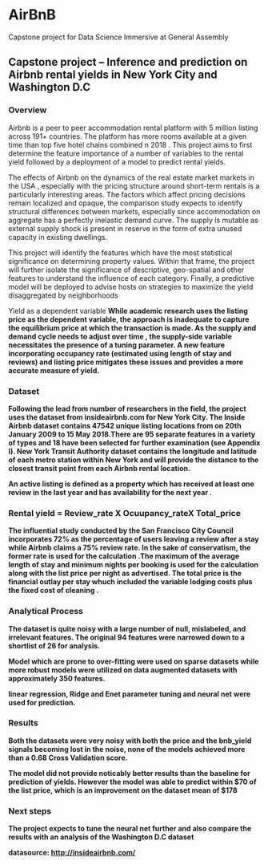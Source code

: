 # AirBnB
Capstone project for Data Science Immersive at General Assembly

## Capstone project – Inference and prediction on  Airbnb rental yields in New York City and Washington D.C 

### Overview 
Airbnb is a peer to peer accommodation rental platform with 5 million listing across 191+ countries. The platform has more rooms available at a given time than top five hotel chains combined n 2018 . This project aims to first determine the feature importance of a number of variables to the rental yield followed by a deployment of a model to predict rental yields. 

The effects of Airbnb on the dynamics of the real estate market markets in the USA , especially with the pricing structure around short-term rentals is a particularly interesting areas. The factors which affect pricing decisions remain localized and opaque, the comparison study expects to identify structural differences between markets, especially since accommodation on aggregate has a perfectly inelastic demand curve. The supply is mutable as external supply shock is present in reserve in the form of extra unused capacity in existing dwellings.

This project will identify the features which have the most statistical significance on determining property values. Within that frame, the project will further isolate the significance of descriptive, geo-spatial and other features to understand the influence of each category. Finally, a predictive model will be deployed to advise hosts on strategies to maximize the yield disaggregated by neighborhoods

Yield as a dependent variable <b>
While academic research uses the listing price as the dependent variable, the approach is inadequate to capture the equilibrium price at which the transaction is made. As the supply and demand cycle needs to adjust over time , the supply-side variable necessitates the  presence of a tuning parameter. A new feature incorporating occupancy rate (estimated using length of stay and reviews) and listing price mitigates these issues and provides a more accurate measure of yield. 

### Dataset
Following the lead from number of researchers in the field, the project uses the dataset from insideairbnb.com for New York City. 
The Inside Airbnb dataset contains 47542 unique listing locations from on 20th January 2009 to 15 May 2018.There are 95 separate features in a variety of types and 18 have been selected for further examination (see Appendix I). New York Transit Authority dataset contains the longitude and latitude of each metro station within New York and will provide the distance to the closest transit point from each Airbnb rental location.

An active listing is defined as a property which has received at least one review in the last year and has availability for the next year . 

### Rental yield = Review_rate X  Ocuupancy_rateX Total_price

The influential study conducted by the San Francisco City Council incorporates 72% as the percentage of users leaving a review after a stay while Airbnb claims a 75% review rate. In the sake of conservatism, the former rate is used for the calculation .The maximum of the average length of stay and minimum nights per booking is used for the calculation along with the list price per night as advertised. The total price is the financial outlay per stay whuch included the variable lodging costs plus the fixed cost of cleaning . 

### Analytical Process
The dataset is quite noisy with a large number of null, mislabeled, and irrelevant features. The original 94 features were narrowed down to a shortlist of 26  for analysis.

Model which are prone to over-fitting were used on sparse datasets while more robust models were utilized on data augmented datasets with approximately 350 features. 

linear regression, Ridge and Enet parameter tuning and neural net were used for prediction.

### Results 
Both the datasets were very noisy with both the price and the bnb_yield signals becoming lost in the noise, none of the models achieved more than a 0.68 Cross Validation score.

The model did not provide noticably better results than the baseline for prediction of yields. However the model was able to predict within $70 of the list price, which is an improvement on the dataset mean of $178

### Next steps 

The project expects to tune the neural net further and also compare the results with an analysis of the Washington D.C dataset

datasource: http://insideairbnb.com/






